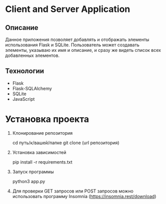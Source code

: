 # Client and Server Application

## Описание

Данное приложения позволяет добавлять и отображать элементы использования Flask и SQLite. Пользователь может создавать элементы, указываю их имя и описание, и сразу же видеть список всех добавленных элементов.

## Технологии
- Flask
- Flask-SQLAlchemy
- SQLite
- JavaScript

# Установка проекта
1. Клонирование репозитория
   
   cd путь/к/вашей/папке
   git clone (url репозитория)

2. Установка зависимостей
   
   pip install -r requirements.txt

3. Запуск программы
   
   python3 app.py

4. Для проверки GET запросов или POST запросов можно использовать программу Insomnia (https://insomnia.rest/download)

